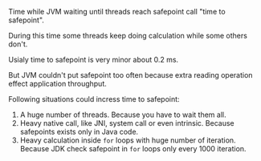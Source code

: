 Time while JVM waiting until threads reach safepoint call "time to safepoint".

During this time some threads keep doing calculation while some others don't.

Usialy time to safepoint is very minor about 0.2 ms.

But JVM couldn't put safepoint too often because extra reading operation effect application throughput.

Following situations could incress time to safepoint:

1. A huge number of threads. Because you have to wait them all.
2. Heavy native call, like JNI, system call or even intrinsic. Because safepoints exists only in Java code.
3. Heavy calculation inside `for` loops with huge number of iteration. Because JDK check safepoint in `for` loops only every 1000 iteration.